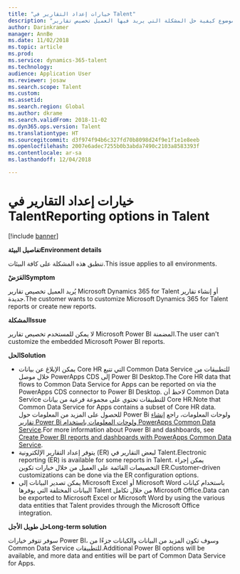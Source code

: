 ```yaml
---
title: "خيارات إعداد التقارير في Talent"
description: "يتناول هذا الموضوع كيفية حل المشكلة التي يريد فيها العميل تخصيص تقارير Microsoft Dynamics 365 for Talent أو إنشاء تقارير جديدة."
author: Darinkramer
manager: AnnBe
ms.date: 11/02/2018
ms.topic: article
ms.prod: 
ms.service: dynamics-365-talent
ms.technology: 
audience: Application User
ms.reviewer: josaw
ms.search.scope: Talent
ms.custom: 
ms.assetid: 
ms.search.region: Global
ms.author: dkrame
ms.search.validFrom: 2018-11-02
ms.dyn365.ops.version: Talent
ms.translationtype: HT
ms.sourcegitcommit: d3f974f94b6c327fd70b8098d24f9e1f1e1e8eeb
ms.openlocfilehash: 2007e6adec7255b0b3abda7490c2103a8583393f
ms.contentlocale: ar-sa
ms.lasthandoff: 12/04/2018

---
```


# <a name="reporting-options-in-talent"></a><span data-ttu-id="fb10a-103">خيارات إعداد التقارير في Talent</span><span class="sxs-lookup"><span data-stu-id="fb10a-103">Reporting options in Talent</span></span>

[!include [banner](includes/banner.md)]

<span data-ttu-id="fb10a-104">**تفاصيل البيئة**</span><span class="sxs-lookup"><span data-stu-id="fb10a-104">**Environment details**</span></span>

<span data-ttu-id="fb10a-105">تنطبق هذه المشكلة على كافة البيئات.</span><span class="sxs-lookup"><span data-stu-id="fb10a-105">This issue applies to all environments.</span></span>

<span data-ttu-id="fb10a-106">**العَرَضْ**</span><span class="sxs-lookup"><span data-stu-id="fb10a-106">**Symptom**</span></span>

<span data-ttu-id="fb10a-107">يُريد العميل تخصيص تقارير Microsoft Dynamics 365 for Talent أو إنشاء تقارير جديدة.</span><span class="sxs-lookup"><span data-stu-id="fb10a-107">The customer wants to customize Microsoft Dynamics 365 for Talent reports or create new reports.</span></span>

<span data-ttu-id="fb10a-108">**المشكلة**</span><span class="sxs-lookup"><span data-stu-id="fb10a-108">**Issue**</span></span>

<span data-ttu-id="fb10a-109">لا يمكن للمستخدم تخصيص تقارير Microsoft Power BI المضمنة.</span><span class="sxs-lookup"><span data-stu-id="fb10a-109">The user can't customize the embedded Microsoft Power BI reports.</span></span>

<span data-ttu-id="fb10a-110">**الحل**</span><span class="sxs-lookup"><span data-stu-id="fb10a-110">**Solution**</span></span>

- <span data-ttu-id="fb10a-111">يمكن الإبلاغ عن بيانات Core HR التي تتبع Common Data Service للتطبيقات من خلال موصل PowerApps CDS إلى Power BI Desktop.</span><span class="sxs-lookup"><span data-stu-id="fb10a-111">The Core HR data that flows to Common Data Service for Apps can be reported on via the PowerApps CDS connector to Power BI Desktop.</span></span> <span data-ttu-id="fb10a-112">لاحظ أن Common Data Service للتطبيقات تحتوي على مجموعة فرعية من بيانات Core HR.</span><span class="sxs-lookup"><span data-stu-id="fb10a-112">Note that Common Data Service for Apps contains a subset of Core HR data.</span></span> <span data-ttu-id="fb10a-113">للحصول على المزيد من المعلومات حول Power Bi ولوحات المعلومات، راجع [إنشاء تقارير Power Bi ولوحات المعلومات باستخدام PowerApps Common Data Service](https://powerapps.microsoft.com/en-us/blog/cdsconnectortopowerbi).</span><span class="sxs-lookup"><span data-stu-id="fb10a-113">For more information about Power BI and dashboards, see [Create Power BI reports and dashboards with PowerApps Common Data Service](https://powerapps.microsoft.com/en-us/blog/cdsconnectortopowerbi).</span></span>
- <span data-ttu-id="fb10a-114">يتوفر إعداد التقارير الإلكترونية (ER) لبعض التقارير في Talent.</span><span class="sxs-lookup"><span data-stu-id="fb10a-114">Electronic reporting (ER) is available for some reports in Talent.</span></span> <span data-ttu-id="fb10a-115">يمكن إجراء التخصيصات القائمة على العميل من خلال خيارات تكوين ER.</span><span class="sxs-lookup"><span data-stu-id="fb10a-115">Customer-driven customizations can be done via the ER configuration options.</span></span>
- <span data-ttu-id="fb10a-116">يمكن تصدير البيانات إلى  Microsoft Excel أو Microsoft Word باستخدام كيانات البيانات المختلفة التي يوفرها Talent من خلال تكامل Microsoft Office.</span><span class="sxs-lookup"><span data-stu-id="fb10a-116">Data can be exported to Microsoft Excel or Microsoft Word by using the various data entities that Talent provides through the Microsoft Office integration.</span></span>

<span data-ttu-id="fb10a-117">**حل طويل الأجل**</span><span class="sxs-lookup"><span data-stu-id="fb10a-117">**Long-term solution**</span></span>

<span data-ttu-id="fb10a-118">سوفر تتوفر خيارات Power BI، وسوف تكون المزيد من البيانات والكيانات جزءًا من Common Data Service للتطبيقات.</span><span class="sxs-lookup"><span data-stu-id="fb10a-118">Additional Power BI options will be available, and more data and entities will be part of Common Data Service for Apps.</span></span>

